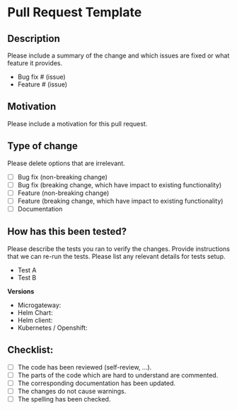 # Pull Request Template

## Description

Please include a summary of the change and which issues are fixed or what feature it provides.

- Bug fix # (issue)
- Feature # (issue)

## Motivation
Please include a motivation for this pull request.

## Type of change
Please delete options that are irrelevant.

- [ ] Bug fix (non-breaking change)
- [ ] Bug fix (breaking change, which have impact to existing functionality)
- [ ] Feature (non-breaking change)
- [ ] Feature (breaking change, which have impact to existing functionality)
- [ ] Documentation

## How has this been tested?
Please describe the tests you ran to verify the changes. Provide instructions that we can re-run the tests. Please list any relevant details for tests setup.

- Test A
- Test B

**Versions**
* Microgateway:
* Helm Chart:
* Helm client:
* Kubernetes / Openshift:

## Checklist:
- [ ] The code has been reviewed (self-review, ...).
- [ ] The parts of the code which are hard to understand are commented.
- [ ] The corresponding documentation has been updated.
- [ ] The changes do not cause warnings.
- [ ] The spelling has been checked.

